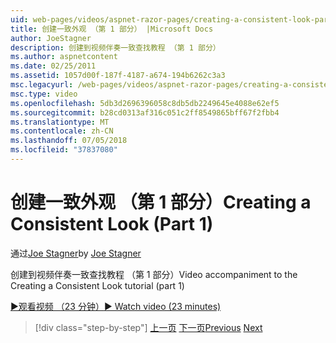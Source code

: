 ```yaml
---
uid: web-pages/videos/aspnet-razor-pages/creating-a-consistent-look-part-1
title: 创建一致外观 （第 1 部分） |Microsoft Docs
author: JoeStagner
description: 创建到视频伴奏一致查找教程 （第 1 部分）
ms.author: aspnetcontent
ms.date: 02/25/2011
ms.assetid: 1057d00f-187f-4187-a674-194b6262c3a3
msc.legacyurl: /web-pages/videos/aspnet-razor-pages/creating-a-consistent-look-part-1
msc.type: video
ms.openlocfilehash: 5db3d2696396058c8db5db2249645e4088e62ef5
ms.sourcegitcommit: b28cd0313af316c051c2ff8549865bff67f2fbb4
ms.translationtype: MT
ms.contentlocale: zh-CN
ms.lasthandoff: 07/05/2018
ms.locfileid: "37837080"
---
```

<a name="creating-a-consistent-look-part-1"></a><span data-ttu-id="f72ec-103">创建一致外观 （第 1 部分）</span><span class="sxs-lookup"><span data-stu-id="f72ec-103">Creating a Consistent Look (Part 1)</span></span>
====================
<span data-ttu-id="f72ec-104">通过[Joe Stagner](https://github.com/JoeStagner)</span><span class="sxs-lookup"><span data-stu-id="f72ec-104">by [Joe Stagner](https://github.com/JoeStagner)</span></span>

<span data-ttu-id="f72ec-105">创建到视频伴奏一致查找教程 （第 1 部分）</span><span class="sxs-lookup"><span data-stu-id="f72ec-105">Video accompaniment to the Creating a Consistent Look tutorial (part 1)</span></span>

[<span data-ttu-id="f72ec-106">&#9654;观看视频 （23 分钟）</span><span class="sxs-lookup"><span data-stu-id="f72ec-106">&#9654; Watch video (23 minutes)</span></span>](https://channel9.msdn.com/Blogs/ASP-NET-Site-Videos/creating-a-consistent-look-part-1)

> [!div class="step-by-step"]
> <span data-ttu-id="f72ec-107">[上一页](introduction-to-aspnet-web-programming-using-the-razor-syntax.md)
> [下一页](creating-a-consistent-look-part-2.md)</span><span class="sxs-lookup"><span data-stu-id="f72ec-107">[Previous](introduction-to-aspnet-web-programming-using-the-razor-syntax.md)
[Next](creating-a-consistent-look-part-2.md)</span></span>
